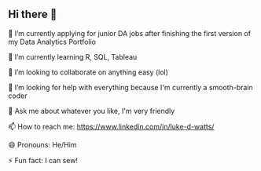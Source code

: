 ## Hi there 👋

🔭 I’m currently applying for junior DA jobs after finishing the first version of my Data Analytics Portfolio

🌱 I’m currently learning R, SQL, Tableau

👯 I’m looking to collaborate on anything easy (lol)

🤔 I’m looking for help with everything because I'm currently a smooth-brain coder

💬 Ask me about whatever you like, I'm very friendly

📫 How to reach me: https://www.linkedin.com/in/luke-d-watts/

😄 Pronouns: He/Him

⚡ Fun fact: I can sew!


<!--
**LWatts71/LWatts71** is a ✨ _special_ ✨ repository because its `README.md` (this file) appears on your GitHub profile.

Here are some ideas to get you started:

- 🔭 I’m currently working on my 3rd case study for my Data Analytics Portfolio
- 🌱 I’m currently learning R, SQL, Tableau
- 👯 I’m looking to collaborate on anything easy (lol)
- 🤔 I’m looking for help with everything because I'm currently a smooth-brain coder
- 💬 Ask me about whatever you like, I'm very friendly
- 📫 How to reach me: https://www.linkedin.com/in/luke-d-watts/
- 😄 Pronouns: He/Him
- ⚡ Fun fact: I can sew!
-->

